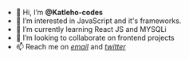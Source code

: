 - 👋 Hi, I’m **@Katleho-codes**
- 👀 I’m interested in JavaScript and it's frameworks.
- 🌱 I’m currently learning React JS and MYSQLi
- 💞️ I’m looking to collaborate on frontend projects
- 📫 Reach me on *[email](katlehomabala3@gmail.com)* and *[twitter](https://twitter.com/katleho_janco)*

<!---
Katleho-codes/Katleho-codes is a ✨ special ✨ repository because its `README.md` (this file) appears on your GitHub profile.
You can click the Preview link to take a look at your changes.
--->

